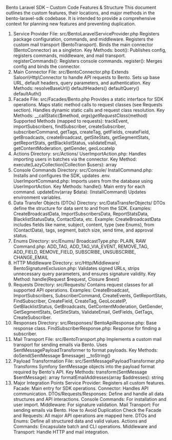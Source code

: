 Bento Laravel SDK – Custom Code Features & Structure
This document outlines the custom features, their locations, and major methods in the bento-laravel-sdk codebase. It is intended to provide a comprehensive context for planning new features and preventing duplication.
1. Service Provider
File: src/BentoLaravelServiceProvider.php
Registers package configuration, commands, and middleware.
Registers the custom mail transport (BentoTransport).
Binds the main connector (BentoConnector) as a singleton.
Key Methods:
boot(): Publishes config, registers commands, middleware, and mail transport.
registerCommands(): Registers console commands.
register(): Merges config and binds the connector.
2. Main Connector
File: src/BentoConnector.php
Extends Saloon\Http\Connector to handle API requests to Bento.
Sets up base URL, default headers, query parameters, and authentication.
Key Methods:
resolveBaseUrl()
defaultHeaders()
defaultQuery()
defaultAuth()
3. Facade
File: src/Facades/Bento.php
Provides a static interface for SDK operations.
Maps static method calls to request classes (see Requests section).
Handles dynamic static calls and request class resolution.
Key Methods:
__callStatic($method, $args)
getRequestClass($method)
Supported Methods (mapped to requests):
trackEvent, importSubscribers, findSubscriber, createSubscriber, subscriberCommand, getTags, createTag, getFields, createField, getBroadcasts, createBroadcast, getSiteStats, getSegmentStats, getReportStats, getBlacklistStatus, validateEmail, getContentModeration, getGender, geoLocateIp
4. Actions
Directory: src/Actions/
UserImportAction.php: Handles importing users in batches via the connector.
Key Method:
execute(LazyCollection|Collection $users): array
5. Console Commands
Directory: src/Console/
InstallCommand.php: Installs and configures the SDK, updates .env.
UserImportCommand.php: Imports users from the database using UserImportAction.
Key Methods:
handle(): Main entry for each command.
updateEnv(array $data): (InstallCommand) Updates environment variables.
6. Data Transfer Objects (DTOs)
Directory: src/DataTransferObjects/
DTOs define the structure for data sent to and from the SDK.
Examples: CreateBroadcastData, ImportSubscribersData, ReportStatsData, BlacklistStatusData, ContactData, etc.
Example:
CreateBroadcastData includes fields like name, subject, content, type (see Enums), from (ContactData), tags, segment, batch size, send time, and approval status.
7. Enums
Directory: src/Enums/
BroadcastType.php: PLAIN, RAW
Command.php: ADD_TAG, ADD_TAG_VIA_EVENT, REMOVE_TAG, ADD_FIELD, REMOVE_FIELD, SUBSCRIBE, UNSUBSCRIBE, CHANGE_EMAIL
8. HTTP Middleware
Directory: src/Http/Middleware/
BentoSignatureExclusion.php: Validates signed URLs, strips unnecessary query parameters, and ensures signature validity.
Key Method:
handle(Request $request, Closure $next)
9. Requests
Directory: src/Requests/
Contains request classes for all supported API operations.
Examples: CreateBroadcast, ImportSubscribers, SubscriberCommand, CreateEvents, GetReportStats, FindSubscriber, CreateField, CreateTag, GeoLocateIP, GetBlacklistStatus, GetBroadcasts, GetContentModeration, GetGender, GetSegmentStats, GetSiteStats, ValidateEmail, GetFields, GetTags, CreateSubscriber.
10. Responses
Directory: src/Responses/
BentoApiResponse.php: Base response class.
FindSubscriberResponse.php: Response for finding a subscriber.
11. Mail Transport
File: src/BentoTransport.php
Implements a custom mail transport for sending emails via Bento.
Uses SentMessagePayloadTransformer to format payloads.
Key Methods:
doSend(SentMessage $message)
__toString()
12. Payload Transformation
File: src/SentMessagePayloadTransformer.php
Transforms Symfony SentMessage objects into the payload format required by Bento's API.
Key Methods:
transform(SentMessage $sentMessage): array
formatEmailAddresses(array $addresses): string
13. Major Integration Points
Service Provider: Registers all custom features.
Facade: Main entry for SDK operations.
Connector: Handles API communication.
DTOs/Requests/Responses: Define and handle all data structures and API interactions.
Console Commands: For installation and user import.
Middleware: For signature validation.
Mail Transport: For sending emails via Bento.
How to Avoid Duplication
Check the Facade and Requests: All major API operations are mapped here.
DTOs and Enums: Define all structured data and valid values.
Actions and Commands: Encapsulate batch and CLI operations.
Middleware and Transport: Handle HTTP and mail integration.